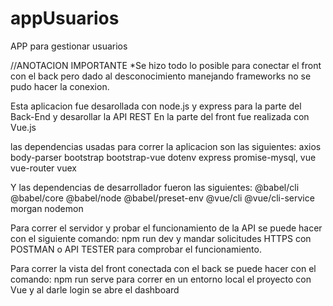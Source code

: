 # appUsuarios
APP para gestionar usuarios

//ANOTACION IMPORTANTE 
*Se hizo  todo lo posible para conectar el front con el back pero dado al  desconocimiento manejando frameworks no se pudo hacer la conexion.

Esta aplicacion fue desarollada con node.js y express para la parte del Back-End y desarollar la API REST
En la parte del front fue realizada con Vue.js

las dependencias usadas para correr la aplicacion son las siguientes:
axios 
body-parser
bootstrap
bootstrap-vue
dotenv
express
promise-mysql,
vue
vue-router
vuex

Y las dependencias de desarrollador fueron las siguientes:
@babel/cli
@babel/core
@babel/node
@babel/preset-env
@vue/cli
@vue/cli-service
morgan
nodemon

Para correr el servidor y probar el funcionamiento de la API se puede hacer con el siguiente comando: npm run dev y mandar solicitudes HTTPS con POSTMAN o API TESTER para comprobar el funcionamiento.

Para correr la vista del front conectada con el back se puede hacer con el comando: npm run serve para correr en un entorno local el proyecto con Vue y al darle login se abre el dashboard
